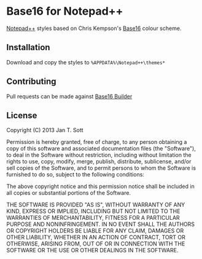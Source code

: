 # Base16 for Notepad++

[Notepad++][1] styles based on Chris Kempson's [Base16][2] colour scheme.

## Installation

Download and copy the styles to `%APPDATA%\Notepad++\themes*`

## Contributing
Pull requests can be made against [Base16 Builder][3]

## License

Copyright (C) 2013 Jan T. Sott

Permission is hereby granted, free of charge, to any person obtaining a copy of this software and associated documentation files (the "Software"), to deal in the Software without restriction, including without limitation the rights to use, copy, modify, merge, publish, distribute, sublicense, and/or sell copies of the Software, and to permit persons to whom the Software is furnished to do so, subject to the following conditions:

The above copyright notice and this permission notice shall be included in all copies or substantial portions of the Software.

THE SOFTWARE IS PROVIDED "AS IS", WITHOUT WARRANTY OF ANY KIND, EXPRESS OR IMPLIED, INCLUDING BUT NOT LIMITED TO THE WARRANTIES OF MERCHANTABILITY, FITNESS FOR A PARTICULAR PURPOSE AND NONINFRINGEMENT. IN NO EVENT SHALL THE AUTHORS OR COPYRIGHT HOLDERS BE LIABLE FOR ANY CLAIM, DAMAGES OR OTHER LIABILITY, WHETHER IN AN ACTION OF CONTRACT, TORT OR OTHERWISE, ARISING FROM, OUT OF OR IN CONNECTION WITH THE SOFTWARE OR THE USE OR OTHER DEALINGS IN THE SOFTWARE.

[1]: http://notepad-plus-plus.org/
[2]: https://github.com/chriskempson/base16
[3]: http://github.com/chriskempson/base16-builder